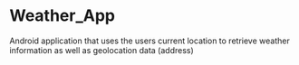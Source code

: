 # Weather_App
Android application that uses the users current location to retrieve weather information as well as geolocation data (address)
